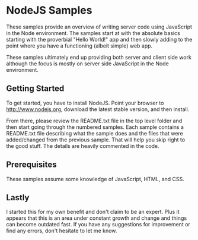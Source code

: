 # NodeJS Samples

These samples provide an overview of writing server code using JavaScript in the Node environment. The samples start at with the absolute basics starting with the proverbial "Hello World!" app and then slowly adding to the point where you have a functioning (albeit simple) web app.

These samples ultimately end up providing both server and client side work although the focus is mostly on server side JavaScript in the Node environment.

## Getting Started

To get started, you have to install NodeJS. Point your browser to http://www.nodejs.org, download the latest stable version, and then install.

From there, please review the README.txt file in the top level folder and then start going through the numbered samples. Each sample contains a README.txt file describing what the sample does and the files that were added/changed from the previous sample. That will help you skip right to the good stuff. The details are heavily commented in the code.

## Prerequisites

These samples assume some knowledge of JavaScript, HTML, and CSS.

## Lastly

I started this for my own benefit and don't claim to be an expert. Plus it appears that this is an area under constant growth and change and things can become outdated fast. If you have any suggestions for improvement or find any errors, don't hesitate to let me know.
